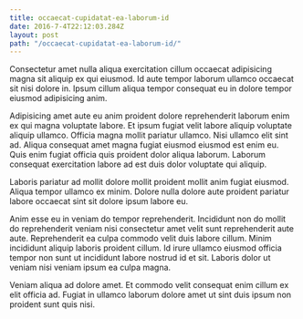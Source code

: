 ```yaml
---
title: occaecat-cupidatat-ea-laborum-id
date: 2016-7-4T22:12:03.284Z
layout: post
path: "/occaecat-cupidatat-ea-laborum-id/"
---
```


Consectetur amet nulla aliqua exercitation cillum occaecat adipisicing magna sit aliquip ex qui eiusmod. Id aute tempor laborum ullamco occaecat sit nisi dolore in. Ipsum cillum aliqua tempor consequat eu in dolore tempor eiusmod adipisicing anim.

Adipisicing amet aute eu anim proident dolore reprehenderit laborum enim ex qui magna voluptate labore. Et ipsum fugiat velit labore aliquip voluptate aliquip ullamco. Officia magna mollit pariatur ullamco. Nisi ullamco elit sint ad. Aliqua consequat amet magna fugiat eiusmod eiusmod est enim eu. Quis enim fugiat officia quis proident dolor aliqua laborum. Laborum consequat exercitation labore ad est duis dolor voluptate qui aliquip.

Laboris pariatur ad mollit dolore mollit proident mollit anim fugiat eiusmod. Aliqua tempor ullamco ex minim. Dolore nulla dolore aute proident pariatur labore occaecat sint sit dolore ipsum labore eu.

Anim esse eu in veniam do tempor reprehenderit. Incididunt non do mollit do reprehenderit veniam nisi consectetur amet velit sunt reprehenderit aute aute. Reprehenderit ea culpa commodo velit duis labore cillum. Minim incididunt aliquip laboris proident cillum. Id irure ullamco eiusmod officia tempor non sunt ut incididunt labore nostrud id et sit. Laboris dolor ut veniam nisi veniam ipsum ea culpa magna.

Veniam aliqua ad dolore amet. Et commodo velit consequat enim cillum ex elit officia ad. Fugiat in ullamco laborum dolore amet ut sint duis ipsum non proident sunt quis nisi.